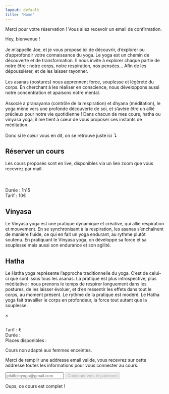 ```yaml
---
layout: default
title: "Home"
---
```


<div id="payment-successful" class="infobox">
	Merci pour votre réservation ! Vous allez recevoir un email de confirmation.
</div>

<div id="welcome" class="infobox">
	<p>
		Hey, bienvenue !
		<br/>
		<br/>
		Je m’appelle Joe, et je vous propose ici de découvrir, d’explorer ou d’approfondir votre connaissance du yoga. 
		Le yoga est un chemin de découverte et de transformation. Il nous invite à explorer chaque partie de notre être : notre corps, notre respiration, nos pensées... Afin de les dépoussiérer, et de les laisser rayonner.
		<br/>
		<br/>
		Les asanas (postures) nous apprennent force, souplesse et légèreté du corps. En cherchant à les réaliser en conscience, nous développons aussi notre concentration et apaisons notre mental.
		<br/>
		<br/>
		Associé à pranayama (contrôle de la respiration) et dhyana (méditation), le yoga mène vers une profonde découverte de soi, et s’avère être un allié précieux pour notre vie quotidienne ! Dans chacun de mes cours, hatha ou vinyasa yoga, il me tient à cœur de vous proposer ces instants de méditation. 
		<br/>
		<br/>
		Donc si le cœur vous en dit, on se retrouve juste ici ↴
	</p>
</div>

<div id="book">
	<div>
		<h2>Réserver un cours</h2>
		<div id='calendar'></div>
	</div>
	<p>Les cours proposés sont en live, disponibles via un lien zoom que vous recevrez par mail.<br/><br/><br/><br/>Durée : 1h15<br/>Tarif : 10€</p>
</div>


<div id="yoga-types-info">
	<div class="infobox">
		<h2>Vinyasa</h2>
		<p>Le Vinyasa yoga est une pratique dynamique et créative, qui allie respiration et mouvement. En se synchronisant à la respiration, les asanas s’enchaînent de manière fluide, ce qui en fait un yoga endurant, au rythme plutôt soutenu. En pratiquant le Vinyasa yoga, on développe sa force et sa souplesse mais aussi son endurance et son agilité. </p>
	</div>
	<div class="infobox">
		<h2>Hatha</h2>
		<p>Le Hatha yoga représente l’approche traditionnelle du yoga. C‘est de celui-ci que sont issus tous les asanas. La pratique est plus introspective, plus méditative : nous prenons le temps de respirer longuement dans les postures, de les laisser évoluer, et d’en ressentir les effets dans tout le corps, au moment présent. Le rythme de la pratique est modéré. Le Hatha yoga fait travailler le corps en profondeur, la force tout autant que la souplesse. </p>
	</div>
</div>

<div id="modal">
  <div>
    <span id="close-modal">&times;</span>
    <div id="lesson-info">
    	<h2 id="lesson-title"></h2>
    	<p id="lesson-time"></p>
    	<p>
    		Tarif : <span id="lesson-price"></span>€<br/>
    		Durée : <span id="lesson-duration"></span><br/>
    		Places disponibles : <span id="lesson-bookings-remaining"></span>
    		<p id="lesson-description"></p>
    		<p id="lesson-warning">Cours non adapté aux femmes enceintes.</p>
    		<p id="lesson-id"></p>
    	</p>
    </div>
    <div class="booking" id="booking-info">
    	<p>Merci de remplir une addresse email valide, vous recevrez sur cette addresse toutes les informations pour vous connecter au cours.</p>
    	<input type="email" name="email" autocomplete="true" placeholder="jekiffeleyoga@gmail.com" id="email" />
    	<button id="lesson-book" disabled="disabled">Continuer vers le paiement</button>
    </div>
    <div class="booking" id="booking-full">
    	<p>Oups, ce cours est complet !</p>
    </div>
  </div>
</div>


<div>
	<script src="https://js.stripe.com/v3"></script>
	<script src="https://cdn.jsdelivr.net/npm/fullcalendar@5.3.2/main.min.js" integrity="sha256-mMw9aRRFx9TK/L0dn25GKxH/WH7rtFTp+P9Uma+2+zc=" crossorigin="anonymous"></script>
	<link rel="stylesheet" href="https://cdn.jsdelivr.net/npm/fullcalendar@5.3.2/main.min.css" integrity="sha256-uq9PNlMzB+1h01Ij9cx7zeE2OR2pLAfRw3uUUOOPKdA=" crossorigin="anonymous">
	<script>
	  function replaceForLesson(name, text) {
	    document.getElementById("lesson-" + name).innerText = text
	  }
	  document.addEventListener('DOMContentLoaded', function() {
	  	fetch('https://ga09zolgt2.execute-api.eu-west-3.amazonaws.com/events.json')
		  .then(response => {
		  	if (response.ok) {
		  		return response.json()
		  	} else {
		  		throw new Error("No OK response")
		  	}
		  })
		  .then(events => {
		  	calendar.addEventSource({
		  		events: events,
		  		color: "#74503b",
		  		textColor: "white",
		  		failure: () => {
		  		  calendarEl.prepend("Impossible d'afficher les cours actuellement, revenez plus tard.")
		  		}
		  	})
		  })
		  .catch(err => {
		  	console.error(err)
		  	calendarEl.prepend("Impossible de récupérer les cours actuellement, revenez plus tard.")
		  })
	    if(window.location.hash == "#payment-successful") {
	      document.getElementById("payment-successful").style.display = "block"
	    }
	    const modal = document.getElementById("modal");
	    closeModal = () => modal.style.display = "none"
	    document.getElementById("close-modal").addEventListener("click", closeModal)
	    window.addEventListener("click", (event) => {
	      event.target == modal && closeModal()
	    })
	    const lessonBook = document.getElementById("lesson-book")
	    const reEmail = /^\w+([-+.']\w+)*@\w+([-.]\w+)*\.\w+([-.]\w+)*$/
	  	const emailField = document.getElementById("email")
	  	emailField.addEventListener("input", (event) => {
	      	lessonBook.disabled = ! reEmail.test(String(event.target.value).toLowerCase())
	    })
	    emailField.dispatchEvent(new Event("input"))
	    var stripe = Stripe('pk_test_q23TkZKgp8unr6VHj80CFF4F00XhYwquMh');
	    const calendarEl = document.getElementById('calendar');
	    const calendar = new FullCalendar.Calendar(calendarEl, {
	      initialView: 'dayGridWeek',
	      titleFormat: { day: 'numeric', month: 'short' },
	      locale: 'fr',
	      firstDay: 1,
	      buttonText: {
	        today: "Aujourd'hui"
	      },
	      eventDisplay: "block",
	      eventTimeFormat: {
	        hour: '2-digit',
	        minute: '2-digit',
	        meridiem: false
	      },
	      eventClick: (info) => {
	        modal.style.display = "flex"
	        const durationMs = info.event.end - info.event.start
	        const duration = `${parseInt(durationMs/(3600*1000))}h${String(parseInt(durationMs/(60*1000))%60).padStart(2, '0')}`
	        const monthNames = ["janvier", "février", "mars", "avril", "mai", "juin", "juillet", "août", "septembre", "octobre", "novembre", "décembre"]
	        const dayNames = ["Lundi", "Mardi", "Mercredi", "Jeudi", "Vendredi", "Samedi", "Dimanche"]
	        const start = `${dayNames[info.event.start.getDay() - 1]} ${info.event.start.getDate()} ${monthNames[info.event.start.getMonth()]} à ${info.event.start.getHours()}h${String(info.event.start.getMinutes()).padStart(2, '0')}`
	        const bookingsRemaining = parseInt(info.event.extendedProps.bookings_remaining)
	        document.getElementById("booking-info").style.display = (bookingsRemaining > 0) ? "block" : "none"
	        document.getElementById("booking-full").style.display = (bookingsRemaining > 0) ? "none" : "block"
	        ;[
	          ["id", info.event.id],
	          ["title", info.event.extendedProps.long_title],
	          ["description", info.event.extendedProps.description],
	          ["time", start],
	          ["duration", duration],
	          ["price", info.event.extendedProps.price],
	          ["bookings-remaining", bookingsRemaining],
	        ].map(r => replaceForLesson(r[0], r[1]))
	        // stripe.redirectToCheckout({
	        //   lineItems: [{price: info.event.id, quantity: 1}],
	        //   mode: 'payment',
	        //   successUrl: window.location.href + '#payment-successful',
	        //   cancelUrl: window.location.href,
	        //   submitType: "book"
	        // })
	      },
	      height: "auto"
	    });
	    calendar.render();
	  });
	</script>
</div>